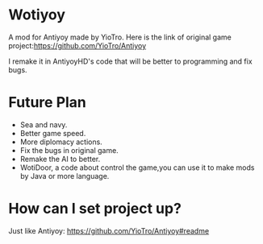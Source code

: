 # Wotiyoy
A mod for Antiyoy made by YioTro.
Here is the link of original game project:https://github.com/YioTro/Antiyoy

I remake it in AntiyoyHD's code that will be better to programming and fix bugs.

# Future Plan

- Sea and navy. 
- Better game speed.
- More diplomacy actions.
- Fix the bugs in original game.
- Remake the AI to better.
- WotiDoor, a code about control the game,you can use it to make mods by Java or more language.

# How can I set project up?

Just like Antiyoy: https://github.com/YioTro/Antiyoy#readme
